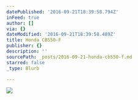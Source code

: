 ```yaml
---
datePublished: '2016-09-21T18:39:58.794Z'
inFeed: true
author: []
via: {}
dateModified: '2016-09-21T18:39:58.489Z'
title: Honda CB550-F
publisher: {}
description: ''
sourcePath: _posts/2016-09-21-honda-cb550-f.md
starred: false
_type: Blurb

---
```

![](https://the-grid-user-content.s3-us-west-2.amazonaws.com/121fdcf0-7f6d-422d-9780-fa73864f2805.jpg)